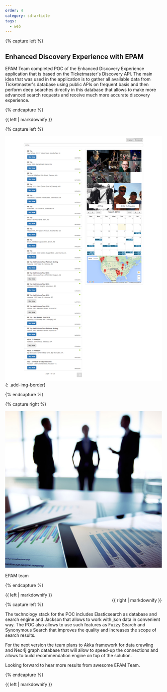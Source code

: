 ```yaml
---
order: 4
category: sd-article
tags:
  - web
---
```

 
{% capture left %}

## Enhanced Discovery Experience with EPAM

EPAM Team completed POC of the Enhanced Discovery Experience
application that is based on the Ticketmaster's Discovery API. 
The main idea that was used in the application is to gather all 
available data from Ticketmaster's database using public APIs on 
frequent basis and then perform deep searches directly in this 
database that allows to make more advanced search requests and 
receive much more accurate discovery experience.

{% endcapture %}

<div class="col-lg-8 col-md-8 col-sm-8">{{ left | markdownify }}</div>

{% capture left %}

![APIExplorer](/assets/img/partners/startups-development/screencapture-degratnik-github-io-TM-Discovery-Search-search-1457611383175.png)
{: .add-img-border}

{% endcapture %}


{% capture right %}

![Rectangle](/assets/img/partners/startups-development/epam-team-web.jpg)

EPAM team

{% endcapture %}

<div class="col-lg-8 col-md-8 col-sm-8">{{ left | markdownify }}</div>
<div class="col-lg-4 col-md-4 col-sm-4" style="float:right;">{{ right | markdownify }}</div>

{% capture left %}

The technology stack for the POC includes Elasticsearch as database 
and search engine and Jackson that allows to work with json data 
in convenient way. The POC also allows to use such features as 
Fuzzy Search and Synonymous Search that improves the quality and 
increases the scope of search results.

For the next version the team plans to Akka framework for data crawling
and Neo4j graph database that will allow to speed-up the connections and
allows to build recommendation engine on top of the solution.

Looking forward to hear more results from awesome EPAM Team.

{% endcapture %}

<div class="col-lg-8 col-md-8 col-sm-8">{{ left | markdownify }}</div>


